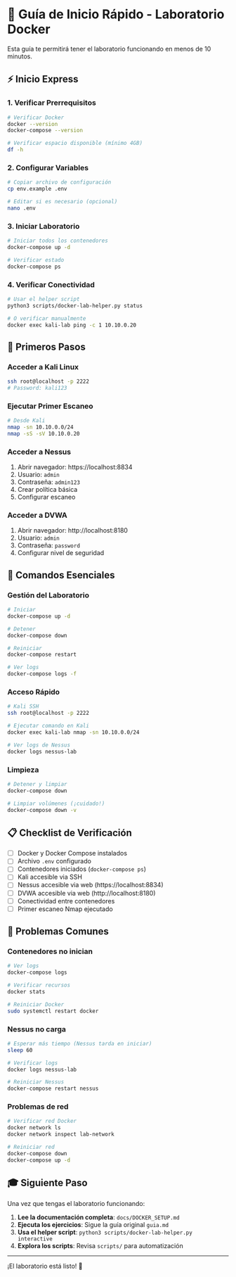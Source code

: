 # 🚀 Guía de Inicio Rápido - Laboratorio Docker

Esta guía te permitirá tener el laboratorio funcionando en menos de 10 minutos.

## ⚡ Inicio Express

### 1. Verificar Prerrequisitos
```bash
# Verificar Docker
docker --version
docker-compose --version

# Verificar espacio disponible (mínimo 4GB)
df -h
```

### 2. Configurar Variables
```bash
# Copiar archivo de configuración
cp env.example .env

# Editar si es necesario (opcional)
nano .env
```

### 3. Iniciar Laboratorio
```bash
# Iniciar todos los contenedores
docker-compose up -d

# Verificar estado
docker-compose ps
```

### 4. Verificar Conectividad
```bash
# Usar el helper script
python3 scripts/docker-lab-helper.py status

# O verificar manualmente
docker exec kali-lab ping -c 1 10.10.0.20
```

## 🎯 Primeros Pasos

### Acceder a Kali Linux
```bash
ssh root@localhost -p 2222
# Password: kali123
```

### Ejecutar Primer Escaneo
```bash
# Desde Kali
nmap -sn 10.10.0.0/24
nmap -sS -sV 10.10.0.20
```

### Acceder a Nessus
1. Abrir navegador: https://localhost:8834
2. Usuario: `admin`
3. Contraseña: `admin123`
4. Crear política básica
5. Configurar escaneo

### Acceder a DVWA
1. Abrir navegador: http://localhost:8180
2. Usuario: `admin`
3. Contraseña: `password`
4. Configurar nivel de seguridad

## 🔧 Comandos Esenciales

### Gestión del Laboratorio
```bash
# Iniciar
docker-compose up -d

# Detener
docker-compose down

# Reiniciar
docker-compose restart

# Ver logs
docker-compose logs -f
```

### Acceso Rápido
```bash
# Kali SSH
ssh root@localhost -p 2222

# Ejecutar comando en Kali
docker exec kali-lab nmap -sn 10.10.0.0/24

# Ver logs de Nessus
docker logs nessus-lab
```

### Limpieza
```bash
# Detener y limpiar
docker-compose down

# Limpiar volúmenes (¡cuidado!)
docker-compose down -v
```

## 📋 Checklist de Verificación

- [ ] Docker y Docker Compose instalados
- [ ] Archivo `.env` configurado
- [ ] Contenedores iniciados (`docker-compose ps`)
- [ ] Kali accesible via SSH
- [ ] Nessus accesible via web (https://localhost:8834)
- [ ] DVWA accesible via web (http://localhost:8180)
- [ ] Conectividad entre contenedores
- [ ] Primer escaneo Nmap ejecutado

## 🚨 Problemas Comunes

### Contenedores no inician
```bash
# Ver logs
docker-compose logs

# Verificar recursos
docker stats

# Reiniciar Docker
sudo systemctl restart docker
```

### Nessus no carga
```bash
# Esperar más tiempo (Nessus tarda en iniciar)
sleep 60

# Verificar logs
docker logs nessus-lab

# Reiniciar Nessus
docker-compose restart nessus
```

### Problemas de red
```bash
# Verificar red Docker
docker network ls
docker network inspect lab-network

# Reiniciar red
docker-compose down
docker-compose up -d
```

## 🎓 Siguiente Paso

Una vez que tengas el laboratorio funcionando:

1. **Lee la documentación completa**: `docs/DOCKER_SETUP.md`
2. **Ejecuta los ejercicios**: Sigue la guía original `guia.md`
3. **Usa el helper script**: `python3 scripts/docker-lab-helper.py interactive`
4. **Explora los scripts**: Revisa `scripts/` para automatización

---

¡El laboratorio está listo! 🎉

